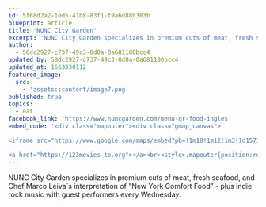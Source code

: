 ```yaml
---
id: 5f68d2a2-1ed5-41b8-83f1-f9a6d88b303b
blueprint: article
title: 'NUNC City Garden'
excerpt: 'NUNC City Garden specializes in premium cuts of meat, fresh seafood.'
author:
  - 58dc2927-c737-49c3-8d0a-0a681180bcc4
updated_by: 58dc2927-c737-49c3-8d0a-0a681180bcc4
updated_at: 1663330112
featured_image:
  src:
    - 'assets::content/image7.png'
published: true
topics:
  - eat
facebook_link: 'https://www.nuncgarden.com/menu-qr-food-ingles'
embed_code: '<div class="mapouter"><div class="gmap_canvas">

<iframe src="https://www.google.com/maps/embed?pb=!1m18!1m12!1m3!1d15719.702654317813!2d-84.12035881610186!3d9.94014318683134!2m3!1f0!2f0!3f0!3m2!1i1024!2i768!4f13.1!3m3!1m2!1s0x8fa0fb7266684f63%3A0x1f5457d71af19590!2sNunc%20City%20Garden!5e0!3m2!1ses!2sus!4v1663954403761!5m2!1ses!2sus" width="400" height="300" style="border:0;" allowfullscreen="" loading="lazy" referrerpolicy="no-referrer-when-downgrade"></iframe>

<a href="https://123movies-to.org"></a><br><style>.mapouter{position:relative;text-align:right;height:500px;width:1200px;}</style><style>.gmap_canvas {overflow:hidden;background:none!important;height:500px;width:1200px;}</style></div></div>'
---
```

NUNC City Garden specializes in premium cuts of meat, fresh seafood, and Chef Marco Leiva´s interpretation of "New York Comfort Food” - plus indie rock music with guest performers every Wednesday.